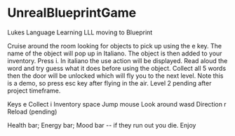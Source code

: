# UnrealBlueprintGame
Lukes Language Learning LLL moving to Blueprint 

Cruise around the room looking for objects to pick up using the e key. The name of the object will pop up in Italiano. 
The object is then added to your inventory. Press i. In italiano the use action will be displayed. Read aloud the word and try guess what it does before using the object.
Collect all 5 words then the door will be unlocked which will fly you to the next level. 
Note this is a demo, so press esc key after flying in the air. Level 2 pending after project timeframe.

Keys
e Collect 
i Inventory 
space Jump 
mouse Look around
wasd Direction 
r Reload (pending)

Health bar; Energy bar; Mood bar -- if they run out you die.
Enjoy
